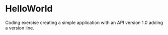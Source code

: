 # HelloWorld
Coding exercise creating a simple application with an API
version 1.0 adding a version line. 
